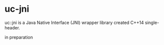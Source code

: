 # uc-jni
uc::jni is a Java Native Interface (JNI) wrapper library created C++14 single-header.



in preparation